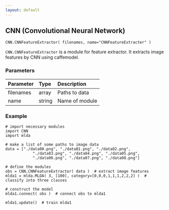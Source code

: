 ```yaml
---
layout: default
---
```

## CNN (Convolutional Neural Network)

```
CNN.CNNFeatureExtractor( filenames, name="CNNFeatureExtracter" )
```

`CNN.CNNFeatureExtractor` is a module for feature extractor.
It extracts image features by CNN using caffemodel.


### Parameters

| Parameter | Type | Description |
|:----------|:-----|:------------|
| filenames | array | Paths to data |
| name      | string | Name of module |


### Example

```
# import necessary modules
import CNN
import mlda

# make a list of some paths to image data
data = ["./data00.png", "./data01.png", "./data02.png",
            "./data03.png", "./data04.png", "./data05.png",
            "./data06.png", "./data07.png", "./data08.png"]

# define the modules
obs = CNN.CNNFeatureExtractor( data )  # extract image features
mlda1 = mlda.MLDA( 3, [100], category=[0,0,0,1,1,1,2,2,2] )  # classify into three classes

# construct the model
mlda1.connect( obs )  # connect obs to mlda1

mlda1.update()  # train mlda1
```
